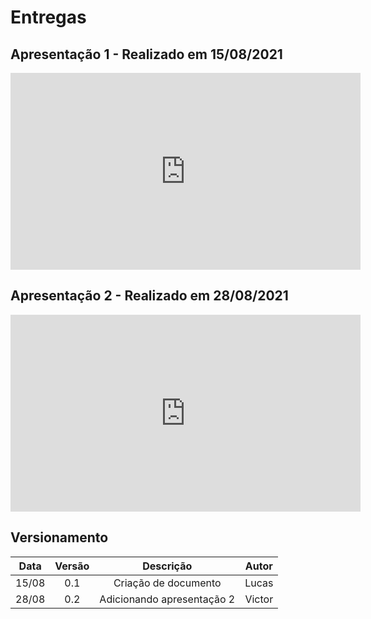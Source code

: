 # Entregas

## Apresentação 1 - Realizado em 15/08/2021

<iframe width="560" height="315" src="https://www.youtube.com/embed/Hv3-gOVLUC4" frameborder="0" allow="accelerometer; autoplay; clipboard-write; encrypted-media; gyroscope; picture-in-picture" allowfullscreen></iframe>

## Apresentação 2 -  Realizado em 28/08/2021

<iframe width="560" height="315" src="https://youtube.com/embed/7CGoaZEX9kA" frameborder="0" allow="accelerometer; autoplay; clipboard-write; encrypted-media; gyroscope; picture-in-picture" allowfullscreen></iframe>


## Versionamento

| Data |Versão| Descrição | Autor |
|:----:|:----:|:---------:|:-----:|
|15/08 | 0.1  | Criação de documento| Lucas|
|28/08 | 0.2 | Adicionando apresentação 2 | Victor |




